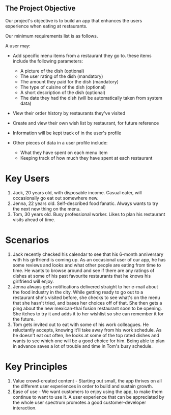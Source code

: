 ## The Project Objective

Our project's objective is to build an app that enhances the users experience when eating at restaurants. 

Our minimum requirements list is as follows.

A user may:
 * Add specific menu items from a restaurant they go to. these items include the following parameters:
    * A picture of the dish (optional)
    * The user rating of the dish (mandatory)
    * The amount they paid for the dish (mandatory)
    * The type of cuisine of the dish (optional)
    * A short description of the dish (optional)
    * The date they had the dish (will be automatically taken from system data)
 * View their order history by restaurants they've visited
 * Create and view their own wish list by restaurant, for future reference

* Information will be kept track of in the user's profile
* Other pieces of data in a user profile include:
   * What they have spent on each menu item
   * Keeping track of how much they have spent at each restaurant

# Key Users

1. Jack, 20 years old, with disposable income. Casual eater, will occasionally go eat out somewhere new.
2. Jenna, 22 years old. Self-described food fanatic. Always wants to try the next new thing on the menu.
3. Tom, 30 years old. Busy professional worker. Likes to plan his restaurant visits ahead of time. 

# Scenarios

1. Jack recently checked his calendar to see that his 6-month anniversary with his girlfriend is coming up. As an occasional user of our app, he has some reviews and looks and what other people are eating from time to time. He wants to browse around and see if there are any ratings of dishes at some of his past favourite restaurants that he knows his girlfriend will enjoy. 
2. Jenna always gets notifications delivered straight to her e-mail about the food industry in the city. While getting ready to go out to a restaurant she's visited before, she checks to see what's on the menu that she hasn't tried, and bases her choices off of that. She then gets a ping about the new mexican-thai fusion restaurant soon to be opening. She itches to try it and adds it to her wishlist so she can remember it for the future. 
3. Tom gets invited out to eat with some of his work colleagues. He reluctantly accepts, knowing it'll take away from his work schedule. As he doesn't eat out often, he looks at some of the top rated dishes and wants to see which one will be a good choice for him. Being able to plan in advance saves a lot of trouble and time in Tom's busy schedule.

# Key Principles

1. Value crowd-created content - Starting out small, the app thrives on all the different user experiences in order to build and sustain growth. 
2. Ease of use - We want customers to enjoy using the app, to make them continue to want to use it. A user experience that can be appreciated by the whole user spectrum promotes a good customer-developer interaction.

